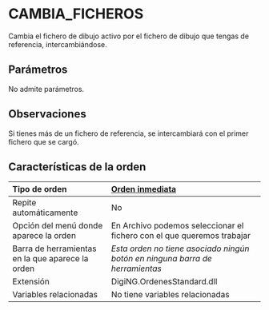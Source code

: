 # CAMBIA\_FICHEROS

Cambia el fichero de dibujo activo por el fichero de dibujo que tengas de referencia, intercambiándose.

## Parámetros

No admite parámetros.

## Observaciones

Si tienes más de un fichero de referencia, se intercambiará con el primer fichero que se cargó.

## Características de la orden

| Tipo de orden | [Orden inmediata]() |
| :--- | :--- |
| Repite automáticamente | No |
| Opción del menú donde aparece la orden | En Archivo podemos seleccionar el fichero con el que queremos trabajar |
| Barra de herramientas en la que aparece la orden | _Esta orden no tiene asociado ningún botón en ninguna barra de herramientas_ |
| Extensión | DigiNG.OrdenesStandard.dll |
| Variables relacionadas | No tiene variables relacionadas |

